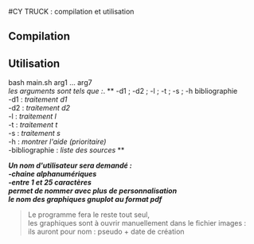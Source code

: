#CY TRUCK : compilation et utilisation
## Compilation


## Utilisation  
bash main.sh arg1 ... arg7   
*les arguments sont tels que :*.
** -d1 ; -d2 ; -l ; -t ; -s ; -h  bibliographie  
 -d1 : _traitement d1_  
 -d2 : _traitement d2_  
  -l : _traitement l_  
 -t : _traitement t_  
 -s : _traitement s_  
 -h : _montrer l'aide (prioritaire)_  
 -bibliographie : _liste des sources_ **  

***Un nom d'utilisateur sera demandé :  
    -chaine alphanumériques  
    -entre 1 et 25 caractères  
    permet de nommer avec plus de personnalisation  
    le nom des graphiques gnuplot au format pdf***   

 >Le programme fera le reste tout seul,  
>les graphiques sont à ouvrir manuellement
>dans le fichier images :  
>ils auront pour nom : pseudo + date de création



